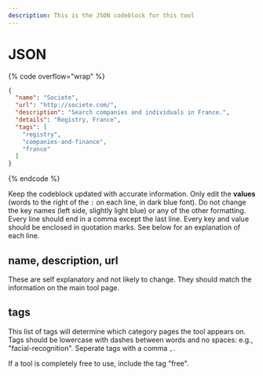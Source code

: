 ```yaml
---
description: This is the JSON codeblock for this tool
---
```


# JSON

{% code overflow="wrap" %}
```json
{
  "name": "Societe",
  "url": "http://societe.com/",
  "description": "Search companies and individuals in France.",
  "details": "Registry, France",
  "tags": [
    "registry",
    "companies-and-finance",
    "france"
  ]
}
```
{% endcode %}

Keep the codeblock updated with accurate information. Only edit the **values** (words to the right of the `:` on each line, in dark blue font). Do not change the key names (left side, slightly light blue) or any of the other formatting. Every line should end in a comma except the last line. Every key and value should be enclosed in quotation marks. See below for an explanation of each line.&#x20;

## name, description, url

These are self explanatory and not likely to change. They should match the information on the main tool page.

## tags

This list of tags will determine which category pages the tool appears on. Tags should be lowercase with dashes between words and no spaces: e.g., "facial-recognition". Seperate tags with a comma `,`.

If a tool is completely free to use, include the tag "free".

